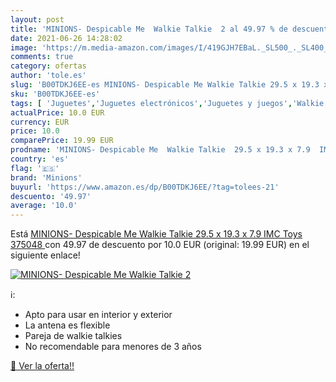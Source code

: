 ```yaml
---
layout: post
title: 'MINIONS- Despicable Me  Walkie Talkie  2 al 49.97 % de descuento'
date: 2021-06-26 14:28:02
image: 'https://m.media-amazon.com/images/I/419GJH7EBaL._SL500_._SL400_.jpg'
comments: true
category: ofertas
author: 'tole.es'
slug: 'B00TDKJ6EE-es MINIONS- Despicable Me Walkie Talkie 29.5 x 19.3 x 7.9 IMC...'
sku: 'B00TDKJ6EE-es'
tags: [ 'Juguetes','Juguetes electrónicos','Juguetes y juegos','Walkie Talkies para niños','imc','minions','toys', ]
actualPrice: 10.0 EUR
currency: EUR
price: 10.0
comparePrice: 19.99 EUR
prodname: 'MINIONS- Despicable Me  Walkie Talkie  29.5 x 19.3 x 7.9  IMC Toys 375048 '
country: 'es'
flag: '🇪🇸'
brand: 'Minions'
buyurl: 'https://www.amazon.es/dp/B00TDKJ6EE/?tag=tolees-21'
descuento: '49.97'
average: '10.0'
---
```


Está [MINIONS- Despicable Me  Walkie Talkie  29.5 x 19.3 x 7.9  IMC Toys 375048 ](https://www.amazon.es/dp/B00TDKJ6EE/?tag=tolees-21) con 49.97 de descuento por 10.0 EUR (original: 19.99 EUR) en el siguiente enlace!

[![MINIONS- Despicable Me  Walkie Talkie  2](https://m.media-amazon.com/images/I/419GJH7EBaL._SL500_._SL400_.jpg)](https://www.amazon.es/dp/B00TDKJ6EE/?tag=tolees-21)

ℹ️:

- Apto para usar en interior y exterior
- La antena es flexible
- Pareja de walkie talkies
- No recomendable para menores de 3 años

[🛒 Ver la oferta!!](https://www.amazon.es/dp/B00TDKJ6EE/?tag=tolees-21)
